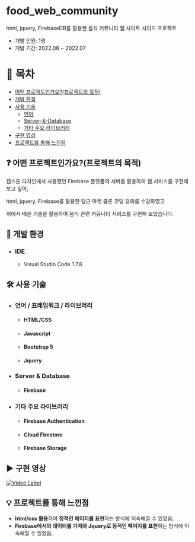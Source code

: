 # food_web_community
html, jquery, FirebaseDB를 활용한 음식 커뮤니티 웹 사이트 사이드 프로젝트

- 개발 인원: 1명
- 개발 기간: 2022.06 ~ 2022.07


# :page_facing_up: 목차
- <a href="#0"> 어떤 프로젝트인가요?(프로젝트의 목적) </a> 
- <a href="#1"> 개발 환경 </a> 
- <a href="#2"> 사용 기술 </a> 
   * <a href="#2.1"> 언어 </a> 
   * <a href="#2.2"> Server-&-Database </a>
   * <a href="#2.3"> 기타 주요 라이브러리 </a>
- <a href="#3"> 구현 영상 </a>
- <a href="#4"> 프로젝트를 통해 느낀점 </a>


## <b id="0"> ❓ 어떤 프로젝트인가요?(프로젝트의 목적)</b>
캡스톤 디자인에서 사용했던 Firebase 플랫폼의 서버를 활용하여 웹 서비스를 구현해 보고 싶어, 

html, jquery, Firebase를 활용한 당근 마켓 클론 코딩 강의를 수강하였고 

위에서 배운 기술을 활용하여 음식 관련 커뮤니티 서비스를 구현해 보았습니다. 


## <b id="1"> 🏢 개발 환경</b>
- ### IDE
  * Visual Studio Code 1.7.8

## <b id="2"> 🛠 사용 기술</b>
- ### <b id="2.1"> 언어 / 프레임워크 / 라이브러리</b>
  * #### HTML/CSS
  * #### Javascript
  * #### Bootstrap 5
  * #### Jquery

- ### <b id="2.2"> Server & Database </b>
  * #### Firebase

- ### <b id="2.3"> 기타 주요 라이브러리 </b>
  * #### Firebase Authentication
  * #### Cloud Firestore
  * #### Firebase Storage

## <b id="3"> ▶️ 구현 영상 </b>
[![Video Label](http://img.youtube.com/vi/q55mor_yn54/0.jpg)](https://youtu.be/q55mor_yn54)


<!-- ## <b id="9"> ✔️ 결과물 </b>
<p float="left">
   <img width="40%" src="https://github.com/K-Y-k/SNS_PROJECT_Capstone-Design/assets/102020649/4f229fd9-3d7f-4cfc-a455-a707d7da7626.jpg">
   <img width="40%" src="https://github.com/K-Y-k/SNS_PROJECT_Capstone-Design/assets/102020649/2d116923-b50b-4974-8172-048bb59639bc.jpg">
</p> -->


## <b id="4"> 💡 프로젝트를 통해 느낀점 </b>
- <b>html/css 활용</b>하여 <b>정적인 페이지를 표현</b>하는 방식에 익숙해질 수 있었음.
- <b>Firebase에서의 데이터를 가져와 Jquery로 동적인 페이지를 표현</b>하는 방식에 익숙해질 수 있었음.
